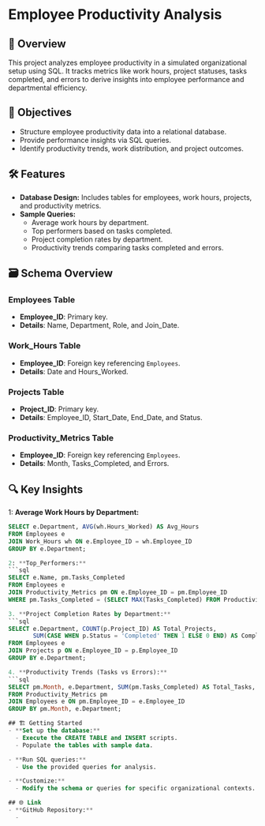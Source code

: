 # Employee Productivity Analysis

## 📌 Overview
This project analyzes employee productivity in a simulated organizational setup using SQL. It tracks metrics like work hours, project statuses, tasks completed, and errors to derive insights into employee performance and departmental efficiency.

## 🌟 Objectives
- Structure employee productivity data into a relational database.
- Provide performance insights via SQL queries.
- Identify productivity trends, work distribution, and project outcomes.

## 🛠️ Features
- **Database Design:** Includes tables for employees, work hours, projects, and productivity metrics.
- **Sample Queries:**
  - Average work hours by department.
  - Top performers based on tasks completed.
  - Project completion rates by department.
  - Productivity trends comparing tasks completed and errors.

## 🗃️ Schema Overview
### Employees Table
- **Employee_ID**: Primary key.
- **Details**: Name, Department, Role, and Join_Date.

### Work_Hours Table
- **Employee_ID**: Foreign key referencing `Employees`.
- **Details**: Date and Hours_Worked.

### Projects Table
- **Project_ID**: Primary key.
- **Details**: Employee_ID, Start_Date, End_Date, and Status.

### Productivity_Metrics Table
- **Employee_ID**: Foreign key referencing `Employees`.
- **Details**: Month, Tasks_Completed, and Errors.

## 🔍 Key Insights
1: **Average Work Hours by Department:**
```sql
SELECT e.Department, AVG(wh.Hours_Worked) AS Avg_Hours
FROM Employees e
JOIN Work_Hours wh ON e.Employee_ID = wh.Employee_ID
GROUP BY e.Department;

2: **Top_Performers:**
```sql
SELECT e.Name, pm.Tasks_Completed
FROM Employees e
JOIN Productivity_Metrics pm ON e.Employee_ID = pm.Employee_ID
WHERE pm.Tasks_Completed = (SELECT MAX(Tasks_Completed) FROM Productivity_Metrics);

3. **Project Completion Rates by Department:**
```sql
SELECT e.Department, COUNT(p.Project_ID) AS Total_Projects,
       SUM(CASE WHEN p.Status = 'Completed' THEN 1 ELSE 0 END) AS Completed_Projects
FROM Employees e
JOIN Projects p ON e.Employee_ID = p.Employee_ID
GROUP BY e.Department;

4. **Productivity Trends (Tasks vs Errors):**
```sql
SELECT pm.Month, e.Department, SUM(pm.Tasks_Completed) AS Total_Tasks, SUM(pm.Errors) AS Total_Errors
FROM Productivity_Metrics pm
JOIN Employees e ON pm.Employee_ID = e.Employee_ID
GROUP BY pm.Month, e.Department;

## 🏗️ Getting Started
- **Set up the database:**
  - Execute the CREATE TABLE and INSERT scripts.
  - Populate the tables with sample data.

- **Run SQL queries:**
  - Use the provided queries for analysis.

- **Customize:**
  - Modify the schema or queries for specific organizational contexts.

## 🌐 Link
- **GitHub Repository:**
  - 
